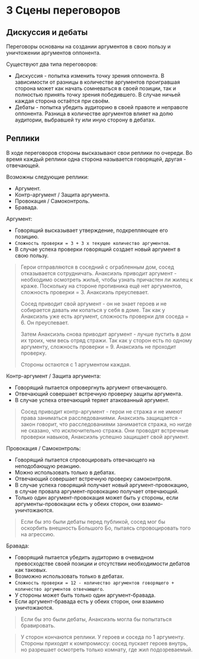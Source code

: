 # 3 Сцены переговоров

## Дискуссия и дебаты

Переговоры основаны на создании аргументов в свою пользу и уничтожении аргументов оппонента.

Существуют два типа переговоров:
- Дискуссия - попытка изменить точку зрения оппонента.
  В зависимости от разницы в количестве аргументов проигравшая сторона может как начать сомневаться в своей позиции,
  так и полностью принять точку зрения победившего.
  В случае ничьей каждая сторона остаётся при своём.
- Дебаты - попытка убедить аудиторию в своей правоте и неправоте оппонента.
  Разница в количестве аргументов влияет на долю аудитории, выбравшей ту или иную сторону в дебатах.

## Реплики

В ходе переговоров стороны высказывают свои реплики по очереди.
Во время каждый реплики одна сторона называется говорящей, другая - отвечающей.

Возможны следующие реплики:
- Аргумент.
- Контр-аргумент / Защита аргумента.
- Провокация / Самоконтроль.
- Бравада.

Аргумент:
- Говорящий высказывает утверждение, подкрепляющее его позицию.
- `Сложность проверки = 3 + 3 x текущее количество аргументов`.
- В случае успеха проверки говорящий создает новый аргумент в свою пользу.

>Герои отправляются в соседний с ограбленным дом, сосед отказывается сотрудничать.
>Анаксиэль приводит аргумент - необходимо осмотреть жильё, чтобы узнать причастен ли жилец к краже.
>Поскольку на стороне противника ещё нет аргументов, сложность проверки = 3. Анаксиэль преуспевает.
>
>Сосед приводит свой аргумент - он не знает героев и не собирается давать им копаться у себя в доме.
>Так как у Анаксиэль уже есть аргумент, сложность проверки для соседа = 6. Он преуспевает.
>
>Затем Анаксиэль снова приводит аргумент - лучше пустить в дом их троих, чем весь отряд стражи.
>Так как у сторон есть по одному аргументу, сложность проверки = 9. Анаксиэль не проходит проверку.
>
>Стороны остаются с 1 аргументом каждая.

Контр-аргумент / Защита аргумента:
- Говорящий пытается опровергнуть аргумент отвечающего.
- Отвечающий совершает встречную проверку защиты аргумента.
- В случае успеха отвечающий теряет атакованный аргумент.

>Сосед приводит контр-аргумент - герои не стража и не имеют права заниматься расследованиями.
>Анаксиэль защищается - закон говорит, что расследованиями занимается стража, но нигде не сказано, что исключительно стража.
>Они проводят встречные проверки навыков, Анаксиэль успешно защищает свой аргумент.

Провокация / Самоконтроль:
- Говорящий пытается спровоцировать отвечающего на неподобающую реакцию.
- Можно использовать только в дебатах.
- Отвечающий совершает встречную проверку самоконтроля.
- В случае успеха говорящий получает новый аргумент-провокацию, в случае провала аргумент-провокацию получает отвечающий.
- Только один аргумент-провокация может быть у стороны, если аргументы-провокации есть у обеих сторон, они взаимо-уничтожаются.

>Если бы это были дебаты перед публикой, сосед мог бы оскорбить внешность Большого Бо, пытаясь спровоцировать того на агрессию.

Бравада:
- Говорящий пытается убедить аудиторию в очевидном превосходстве своей позиции и отсутствии необходимости дебатов как таковых.
- Возможно использовать только в дебатах.
- `Сложность проверки = 12 - количество аргументов говорящего + количество аргументов отвечающего`.
- У стороны может быть только один аргумент-бравада.
- Если аргумент-бравада есть у обеих сторон, они взаимно уничтожаются.

>Если бы это были дебаты, Анаксиэль могла бы попытаться бравировать.

>У сторон кончаются реплики. У героев и соседа по 1 аргументу.
>Стороны приходят к компромиссу: сосед пускает героев внутрь, но разрешает осмотреть только комнату, где жил подозреваемый.

